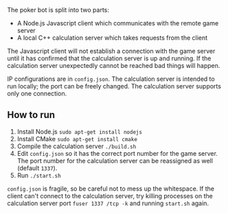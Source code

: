 The poker bot is split into two parts:
- A Node.js Javascript client which communicates with the remote game server
- A local C++ calculation server which takes requests from the client

The Javascript client will not establish a connection with the game server until it has confirmed that the calculation server is up and running. If the calculation server unexpectedly cannot be reached bad things will happen.

IP configurations are in ``config.json``. The calculation server is intended to run locally; the port can be freely changed. The calculation server supports only one connection.

## How to run
1. Install Node.js ``sudo apt-get install nodejs``
2. Install CMake ``sudo apt-get install cmake``
3. Compile the calculation server ``./build.sh``
3. Edit ``config.json`` so it has the correct port number for the game server. The port number for the calculation server can be reassigned as well (default ``1337``).
4. Run ``./start.sh``

``config.json`` is fragile, so be careful not to mess up the whitespace.
If the client can't connect to the calculation server, try killing processes on the calculation server port ``fuser 1337 /tcp -k`` and running ``start.sh`` again.
